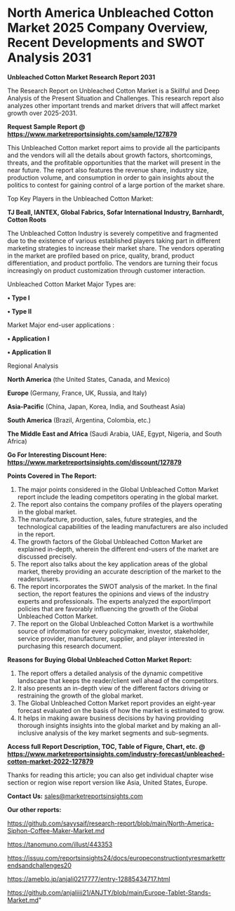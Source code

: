 # North America Unbleached Cotton Market 2025 Company Overview, Recent Developments and SWOT Analysis 2031

<strong>Unbleached Cotton Market Research Report 2031</strong>

The Research Report on Unbleached Cotton Market is a Skillful and Deep Analysis of the Present Situation and Challenges. This research report also analyzes other important trends and market drivers that will affect market growth over 2025-2031.

<strong>Request Sample Report @ <a href=https://www.marketreportsinsights.com/sample/127879>https://www.marketreportsinsights.com/sample/127879</a></strong>

This Unbleached Cotton market report aims to provide all the participants and the vendors will all the details about growth factors, shortcomings, threats, and the profitable opportunities that the market will present in the near future. The report also features the revenue share, industry size, production volume, and consumption in order to gain insights about the politics to contest for gaining control of a large portion of the market share.

Top Key Players in the Unbleached Cotton Market:

<strong>TJ Beall, IANTEX, Global Fabrics, Sofar International Industry, Barnhardt, Cotton Roots</strong>

The Unbleached Cotton Industry is severely competitive and fragmented due to the existence of various established players taking part in different marketing strategies to increase their market share. The vendors operating in the market are profiled based on price, quality, brand, product differentiation, and product portfolio. The vendors are turning their focus increasingly on product customization through customer interaction.

Unbleached Cotton Market Major Types are:

<strong>• Type I

• Type II</strong>

Market Major end-user applications :

<strong>• Application I

• Application II</strong>

Regional Analysis

</u><strong><b>North America</b></strong> (the United States, Canada, and Mexico)

<strong><b>Europe </b></strong>(Germany, France, UK, Russia, and Italy)

<strong><b>Asia-Pacific</b></strong> (China, Japan, Korea, India, and Southeast Asia)

<strong><b>South America</b></strong> (Brazil, Argentina, Colombia, etc.)

<strong><b>The Middle East and Africa</b></strong> (Saudi Arabia, UAE, Egypt, Nigeria, and South Africa)

<strong>Go For Interesting Discount Here: <a href=https://www.marketreportsinsights.com/discount/127879>https://www.marketreportsinsights.com/discount/127879</a></strong>

<strong>Points Covered in The Report:</strong>
<ol>
  <li>The major points considered in the Global Unbleached Cotton Market report include the leading competitors operating in the global market.</li>
  <li>The report also contains the company profiles of the players operating in the global market.</li>
  <li>The manufacture, production, sales, future strategies, and the technological capabilities of the leading manufacturers are also included in the report.</li>
  <li>The growth factors of the Global Unbleached Cotton Market are explained in-depth, wherein the different end-users of the market are discussed precisely.</li>
  <li>The report also talks about the key application areas of the global market, thereby providing an accurate description of the market to the readers/users.</li>
  <li>The report incorporates the SWOT analysis of the market. In the final section, the report features the opinions and views of the industry experts and professionals. The experts analyzed the export/import policies that are favorably influencing the growth of the Global Unbleached Cotton Market.</li>
  <li>The report on the Global Unbleached Cotton Market is a worthwhile source of information for every policymaker, investor, stakeholder, service provider, manufacturer, supplier, and player interested in purchasing this research document.</li>
</ol>
<strong>Reasons for Buying Global Unbleached Cotton Market Report:</strong>

<ol>
  <li>The report offers a detailed analysis of the dynamic competitive landscape that keeps the reader/client well ahead of the competitors.</li>
  <li>It also presents an in-depth view of the different factors driving or restraining the growth of the global market.</li>
  <li>The Global Unbleached Cotton Market report provides an eight-year forecast evaluated on the basis of how the market is estimated to grow.</li>
  <li>It helps in making aware business decisions by having providing thorough insights insights into the global market and by making an all-inclusive analysis of the key market segments and sub-segments.</li>
</ol>
<strong>Access full Report Description, TOC, Table of Figure, Chart, etc. @ <a href=https://www.marketreportsinsights.com/industry-forecast/unbleached-cotton-market-2022-127879>https://www.marketreportsinsights.com/industry-forecast/unbleached-cotton-market-2022-127879</a></strong>


Thanks for reading this article; you can also get individual chapter wise section or region wise report version like Asia, United States, Europe.

<strong>Contact Us:</strong>
sales@marketreportsinsights.com

<strong>Our other reports:</strong>

<a href=https://github.com/sayysaif/research-report/blob/main/North-America-Siphon-Coffee-Maker-Market.md>https://github.com/sayysaif/research-report/blob/main/North-America-Siphon-Coffee-Maker-Market.md</a>

<a href=https://tanomuno.com/illust/443353>https://tanomuno.com/illust/443353</a>

<a href=https://issuu.com/reportsinsights24/docs/europeconstructiontyresmarkettrendsandchallenges20>https://issuu.com/reportsinsights24/docs/europeconstructiontyresmarkettrendsandchallenges20</a>

<a href=https://ameblo.jp/anjali0217777/entry-12885434717.html>https://ameblo.jp/anjali0217777/entry-12885434717.html</a>

<a href=https://github.com/anjaliiii21/ANJTY/blob/main/Europe-Tablet-Stands-Market.md>https://github.com/anjaliiii21/ANJTY/blob/main/Europe-Tablet-Stands-Market.md</a>"
